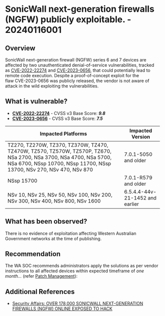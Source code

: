 # SonicWall next-generation firewalls (NGFW) publicly exploitable. - 20240116001

## Overview

SonicWall next-generation firewall (NGFW) series 6 and 7 devices are affected by two unauthenticated denial-of-service vulnerabilities, tracked as [CVE-2022-22274](https://securityaffairs.com/129627/hacking/sonicwall-firewall-rce-vulnerability.html) and [CVE-2023-0656](https://securityaffairs.com/129627/hacking/sonicwall-firewall-rce-vulnerability.html), that could potentially lead to remote code execution. Despite a proof-of-concept exploit for the flaw CVE-2023-0656 was publicly released, the vendor is not aware of attack in the wild exploiting the vulnerabilities.

## What is vulnerable?

- [**CVE-2022-22274**](https://psirt.global.sonicwall.com/vuln-detail/SNWLID-2022-0003) - CVSS v3 Base Score: ***9.8***
- [**CVE-2023-0656**](https://psirt.global.sonicwall.com/vuln-detail/SNWLID-2023-0004) - CVSS v3 Base Score: ***7.5***

| Impacted Platforms                                                                                                                                                                         | Impacted Version                |
| ------------------------------------------------------------------------------------------------------------------------------------------------------------------------------------------ | ------------------------------- |
| TZ270, TZ270W, TZ370, TZ370W, TZ470, TZ470W, TZ570, TZ570W, TZ570P, TZ670, NSa 2700, NSa 3700, NSa 4700, NSa 5700, NSa 6700, NSsp 10700, NSsp 11700, NSsp 13700, NSv 270, NSv 470, NSv 870 | 7.0.1-5050 and older            |
| NSsp 15700                                                                                                                                                                                 | 7.0.1-R579 and older            |
| NSv 10, NSv 25, NSv 50, NSv 100, NSv 200, NSv 300, NSv 400, NSv 800, NSv 1600                                                                                                              | 6.5.4.4-44v-21-1452 and earlier |

## What has been observed?

There is no evidence of exploitation affecting Western Australian Government networks at the time of publishing.

## Recommendation

The WA SOC recommends administrators apply the solutions as per vendor instructions to all affected devices within expected timeframe of *one month...* (refer [Patch Management](../guidelines/patch-management.md)):

## Additional References

- [Security Affairs: OVER 178,000 SONICWALL NEXT-GENERATION FIREWALLS (NGFW) ONLINE EXPOSED TO HACK](https://securityaffairs.com/157524/hacking/vulnerable-sonicwall-ngfw-exposed-online.html)
